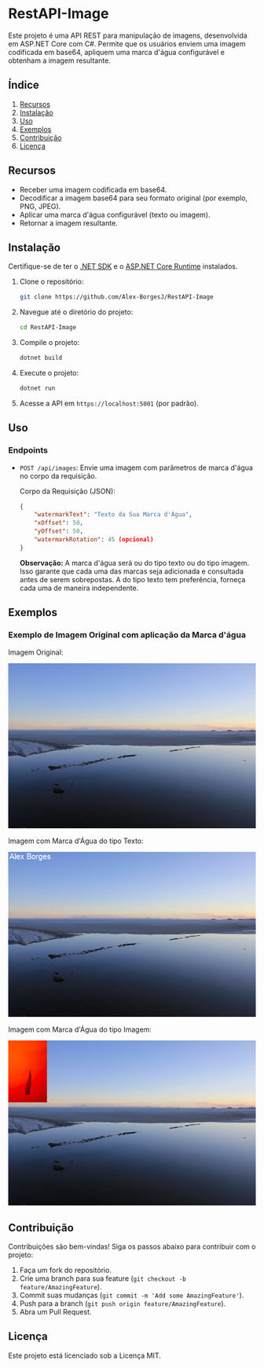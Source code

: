 # RestAPI-Image

Este projeto é uma API REST para manipulação de imagens, desenvolvida em ASP.NET Core com C#. Permite que os usuários enviem uma imagem codificada em base64, apliquem uma marca d'água configurável e obtenham a imagem resultante.

## Índice
1. [Recursos](#recursos)
2. [Instalação](#instalação)
3. [Uso](#uso)
4. [Exemplos](#exemplos)
5. [Contribuição](#contribuição)
6. [Licença](#licença)

## Recursos

- Receber uma imagem codificada em base64.
- Decodificar a imagem base64 para seu formato original (por exemplo, PNG, JPEG).
- Aplicar uma marca d'água configurável (texto ou imagem).
- Retornar a imagem resultante.

## Instalação

Certifique-se de ter o [.NET SDK](https://dotnet.microsoft.com/download) e o [ASP.NET Core Runtime](https://dotnet.microsoft.com/download/dotnet) instalados.

1. Clone o repositório:

    ```bash
    git clone https://github.com/Alex-BorgesJ/RestAPI-Image
    ```

2. Navegue até o diretório do projeto:

    ```bash
    cd RestAPI-Image
    ```

3. Compile o projeto:

    ```bash
    dotnet build
    ```

4. Execute o projeto:

    ```bash
    dotnet run
    ```

5. Acesse a API em `https://localhost:5001` (por padrão).

## Uso

### Endpoints

- `POST /api/images`: Envie uma imagem com parâmetros de marca d'água no corpo da requisição.
  
  Corpo da Requisição (JSON):
  ```json
  {
      "watermarkText": "Texto da Sua Marca d'Água",
      "xOffset": 50,
      "yOffset": 50,
      "watermarkRotation": 45 (opcional)
  }
  ```
   **Observação:** A marca d'água será ou do tipo texto ou do tipo imagem. Isso garante que cada uma das marcas seja adicionada e consultada antes de serem sobrepostas. A do tipo texto tem preferência, forneça cada uma de maneira independente.

## Exemplos

### Exemplo de Imagem Original com aplicação da Marca d'água

Imagem Original:

![Imagem Original](images/imageOriginal.jpg)

Imagem com Marca d'Água do tipo Texto:

![Imagem com Marca d'Água do tipo Texto](images/imageWatermarkText.png)

Imagem com Marca d'Água do tipo Imagem:

![Imagem com Marca d'Água do tipo Imagem](images/imageWatermarkImage.png)
## Contribuição

Contribuições são bem-vindas! Siga os passos abaixo para contribuir com o projeto:

1. Faça um fork do repositório.
2. Crie uma branch para sua feature (`git checkout -b feature/AmazingFeature`).
3. Commit suas mudanças (`git commit -m 'Add some AmazingFeature'`).
4. Push para a branch (`git push origin feature/AmazingFeature`).
5. Abra um Pull Request.

## Licença

Este projeto está licenciado sob a Licença MIT.
